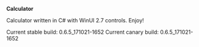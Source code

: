 **Calculator**

Calculator written in C# with WinUI 2.7 controls. Enjoy!

Current stable build: 0.6.5_171021-1652
Current canary build: 0.6.5_171021-1652
